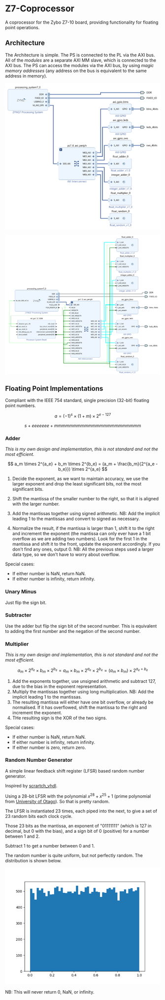 <!-- --------------------------------------------------------------------------------- -->
<!--  Distributed under MIT Licence -->
<!--    See https://github.com/josephabbey/z7-coprocessor/blob/main/LICENCE. -->
<!-- --------------------------------------------------------------------------------- -->

# Z7-Coprocessor

A coprocessor for the Zybo Z7-10 board, providing functionality for floating point operations.

## Architecture

The Architecture is simple. The PS is connected to the PL via the AXI bus. All of the *modules* are a separate AXI MM slave, which is connected to the AXI bus. The PS can access the modules via the AXI bus, by using *magic memory addresses* (any address on the bus is equivalent to the same address in memory).

![Interfaces Architecture](images/interfaces.png)

![Full Architecture](images/architecture.png)

## Floating Point Implementations

Compliant with the IEEE 754 standard, single precision (32-bit) floating point numbers.

$$
a = (-1)^{s} \times (1 + m) \times 2^{e - 127}
$$

$$
s + eeeeeee + mmmmmmmmmmmmmmmmmmmmmmm
$$

### Adder

*This is my own design and implementation, this is not standard and not the most efficient.*

$$
a_m \times 2^{a_e} + b_m \times 2^{b_e} = (a_m + \frac{b_m}{2^{a_e - b_e}}) \times 2^{a_e}
$$

1. Decide the exponent, as we want to maintain accuracy, we use the larger exponent and drop the least significant bits, not the most significant bits.

2. Shift the mantissa of the smaller number to the right, so that it is aligned with the larger number.

3. Add the mantissas together using signed arithmetic. NB: Add the implicit leading 1 to the mantissas and convert to signed as necessary.

4. Normalize the result, if the mantissa is larger than 1, shift it to the right and increment the exponent (the mantissa can only ever have a 1 bit overflow as we are adding two numbers). Look for the first 1 in the mantissa and shift it to the front, update the exponent accordingly. If you don't find any ones, output 0. NB: All the previous steps used a larger data type, so we don't have to worry about overflow.

Special cases:

- If either number is NaN, return NaN.
- If either number is infinity, return infinity.

### Unary Minus

Just flip the sign bit.

### Subtracter

Use the adder but flip the sign bit of the second number. This is equivalent to adding the first number and the negation of the second number.

### Multiplier

*This is my own design and implementation, this is not standard and not the most efficient.*

$$
a_m \times 2^{a_e} \times b_m \times 2^{b_e} = a_m \times b_m \times 2^{a_e} \times 2^{b_e} = (a_m \times b_m) \times 2^{a_e + b_e}
$$

1. Add the exponents together, use unsigned arithmetic and subtract 127, due to the bias in the exponent representation.
2. Multiply the mantissas together using long multiplication. NB: Add the implicit leading 1 to the mantissas.
3. The resulting mantissa will either have one bit overflow, or already be normalised. If it has overflowed, shift the mantissa to the right and increment the exponent.
4. THe resulting sign is the XOR of the two signs.

Special cases:
- If either number is NaN, return NaN.
- If either number is infinity, return infinity.
- If either number is zero, return zero.

### Random Number Generator

A simple linear feedback shift register (LFSR) based random number generator.

Inspired by [scrartch_vhdl](https://house-of-abbey.github.io/scratch_vhdl/lfsr.html).

Using a 28-bit LFSR with the polynomial $x^{28} + x^{25} + 1$ (prime polynomial from [University of Otago](https://www.physics.otago.ac.nz/reports/electronics/ETR2012-1.pdf)). So that is pretty random.

The LFSR is instantiated 23 times, each piped into the next, to give a set of 23 random bits each clock cycle.

Those 23 bits as the mantissa, an exponent of "01111111" (which is 127 in decimal, but 0 with the bias), and a sign bit of 0 (positive) for a number between 1 and 2.

Subtract 1 to get a number between 0 and 1.

The random number is quite uniform, but not perfectly random. The distribution is shown below.

![Random Distribution](images/random_distribution.png)

NB: This will never return 0, NaN, or infinity.
